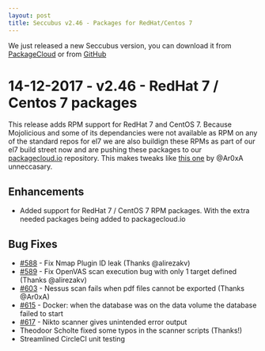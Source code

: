 ```yaml
---
layout: post
title: Seccubus v2.46 - Packages for RedHat/Centos 7
---
```


We just released a new Seccubus version, you can download it from [PackageCloud](https://packagecloud.io/seccubus/releases) or from [GitHub](https://github.com/schubergphilis/Seccubus/releases/latest) 

14-12-2017 - v2.46 - RedHat 7 / Centos 7 packages
=================================================
This release adds RPM support for RedHat 7 and CentOS 7. Because Mojolicious and some of its dependancies were not available
as RPM on any of the standard repos for el7 we are also buildign these RPMs as part of our el7 build street now and are
pushing these packages to our [packagecloud.io](https://packagecloud.io/seccubus) repository. This makes tweaks like [this one](https://t.co/svO7z1RiRb) by @Ar0xA unneccasary.

Enhancements
------------
* Added support for RedHat 7 / CentOS 7 RPM packages. With the extra needed packages being added to packagecloud.io

Bug Fixes
---------
* [#588](https://github.com/schubergphilis/Seccubus/issues/588) - Fix Nmap Plugin ID leak (Thanks @alirezakv)
* [#589](https://github.com/schubergphilis/Seccubus/issues/589) - Fix OpenVAS scan execution bug with only 1 target defined (Thanks @alirezakv)
* [#603](https://github.com/schubergphilis/Seccubus/issues/603) - Nessus scan fails when pdf files cannot be exported (Thanks @Ar0xA)
* [#615](https://github.com/schubergphilis/Seccubus/issues/615) - Docker: when the database was on the data volume the database failed to start
* [#617](https://github.com/schubergphilis/Seccubus/issues/617) - Nikto scanner gives unintended error output
* Theodoor Scholte fixed some typos in the scanner scripts (Thanks!)
* Streamlined CircleCI unit testing
